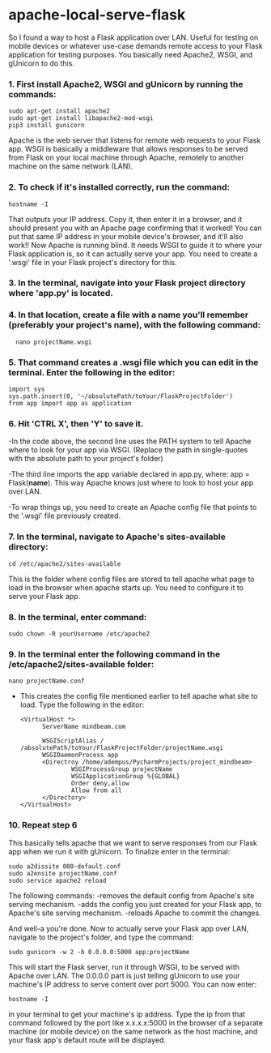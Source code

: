 # apache-local-serve-flask

So I found a way to host a Flask application over LAN. Useful for testing on mobile devices or whatever use-case demands remote access to your Flask application for testing purposes. You basically need Apache2, WSGI, and gUnicorn to do this. 

### 1. First install Apache2, WSGI and gUnicorn by running the commands: 
	
	sudo apt-get install apache2
	sudo apt-get install libapache2-mod-wsgi
	pip3 install gunicorn

Apache is the web server that listens for remote web requests to your Flask app. WSGI is basically a middleware that allows responses to be served from Flask on your local machine through Apache, remotely to another machine on the same network (LAN).

### 2. To check if it's installed correctly, run the command: 

	hostname -I

That outputs your IP address. Copy it, then enter it in a browser, and it should present you with an Apache page confirming that it worked!
You can put that same IP address in your mobile device's browser, and it'll also work!! Now Apache is running blind. It needs WSGI to guide it to where your Flask application is, so it can actually serve your app. You need to create a '.wsgi' file in your Flask project's directory for this.

### 3. In the terminal, navigate into your Flask project directory where 'app.py' is located.

### 4. In that location, create a file with a name you'll remember (preferably your project's name), with the following command:
	
	  nano projectName.wsgi

### 5. That command creates a .wsgi file which you can edit in the terminal. Enter the following in the editor: 
	
	import sys
	sys.path.insert(0, '~/absolutePath/toYour/FlaskProjectFolder')
	from app import app as application

### 6. Hit 'CTRL X', then 'Y' to save it. 

-In the code above, the second line uses the PATH system to tell Apache where to look for your app via WSGI. (Replace the path in single-quotes with the absolute path to your project's folder) 

-The third line imports the app variable declared in app.py, where: app = Flask(__name__). This way Apache knows just where to look to host your app over LAN.

-To wrap things up, you need to create an Apache config file that points to the '.wsgi' file previously created.

### 7. In the terminal, navigate to Apache's sites-available directory:

	cd /etc/apache2/sites-available

This is the folder where config files are stored to tell apache what page to load in the browser when apache starts up. You need to configure it to serve your Flask app. 

### 8. In the terminal, enter command:

	sudo chown -R yourUsername /etc/apache2

### 9. In the terminal enter the following command in the /etc/apache2/sites-available folder:

	nano projectName.conf

- This creates the config file mentioned earlier to tell apache what site to load. Type the following in the editor:

	  <VirtualHost *>
        	ServerName mindbeam.com

        	WSGIScriptAlias / /absolutePath/toYour/FlaskProjectFolder/projectName.wsgi
        	WSGIDaemonProcess app
        	<Directroy /home/adempus/PycharmProjects/project_mindbeam>
                	WSGIProcessGroup projectName
                	WSGIApplicationGroup %{GLOBAL}
                	Order deny,allow
                	Allow from all
        	</Directory>
	  </VirtualHost>

### 10. Repeat step 6

This basically tells apache that we want to serve responses from our Flask app when we run it with gUnicorn.
To finalize enter in the terminal: 

	sudo a2dissite 000-default.conf
	sudo a2ensite projectName.conf
	sudo service apache2 reload

The following commands:
	-removes the default config from Apache's site serving mechanism.
	-adds the config you just created for your Flask app, to Apache's site serving mechanism.
	-reloads Apache to commit the changes.

And well-a you're done. Now to actually serve your Flask app over LAN, navigate to the project's folder, and type the command: 

	sudo gunicorn -w 2 -b 0.0.0.0:5000 app:projectName

This will start the Flask server, run it through WSGI, to be served with Apache over LAN. The 0.0.0.0 part is just telling gUnicorn to use your machine's IP address to serve content over port 5000. You can now enter:

	hostname -I 

in your terminal to get your machine's ip address. Type the ip from that command followed by the port like x.x.x.x:5000 in the browser of a separate machine (or mobile device) on the same network as the host machine, and your flask app's default route will be displayed. 
 
